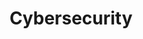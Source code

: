 ---
title: Cybersecurity
layout: collection
permalink: /cyber/
collection: Cybersecurity
entries_layout: grid
---